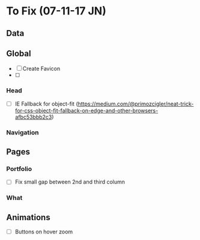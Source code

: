 # To Fix (07-11-17 JN)

## Data

## Global
- [ ] Create Favicon
- [ ]

### Head
- [ ] IE Fallback for object-fit (https://medium.com/@primozcigler/neat-trick-for-css-object-fit-fallback-on-edge-and-other-browsers-afbc53bbb2c3)

### Navigation

## Pages

### Portfolio
- [ ] Fix small gap between 2nd and third column

### What

## Animations
- [ ] Buttons on hover zoom
